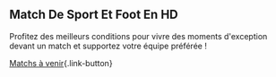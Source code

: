 ## Match De Sport Et Foot En HD

Profitez des meilleurs conditions pour vivre des moments d'exception devant un match et supportez votre équipe préférée !

[Matchs à venir](https://www.lequipe.fr/Directs){.link-button}

